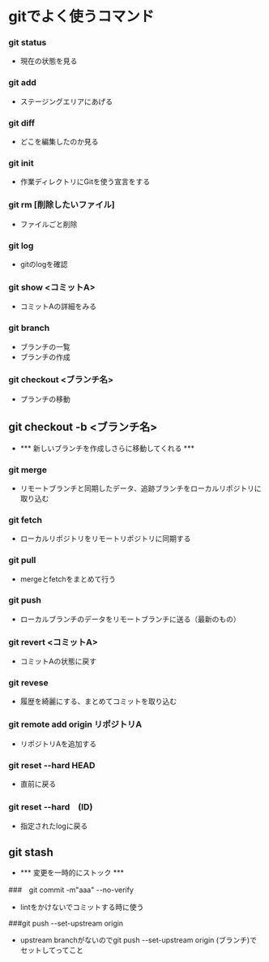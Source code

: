 

# gitでよく使うコマンド

### git status  
- 現在の状態を見る

### git add
- ステージングエリアにあげる

### git diff
- どこを編集したのか見る

### git init
- 作業ディレクトリにGitを使う宣言をする

### git rm [削除したいファイル]
- ファイルごと削除

### git log
- gitのlogを確認

### git show <コミットA>
- コミットAの詳細をみる

### git branch
- ブランチの一覧　
- ブランチの作成

### git checkout <ブランチ名>
- ブランチの移動

##  git checkout -b <ブランチ名>
- *** 新しいブランチを作成しさらに移動してくれる ***

### git merge
- リモートブランチと同期したデータ、追跡ブランチをローカルリポジトリに取り込む

### git fetch
- ローカルリポジトリをリモートリポジトリに同期する

### git pull
- mergeとfetchをまとめて行う

### git push
- ローカルブランチのデータをリモートブランチに送る（最新のもの）

### git revert  <コミットA>
- コミットAの状態に戻す

### git revese
- 履歴を綺麗にする、まとめてコミットを取り込む

### git remote add origin リポジトリA
- リポジトリAを追加する

### git reset --hard HEAD
- 直前に戻る

### git reset --hard　(ID)
- 指定されたlogに戻る

## git stash
- *** 変更を一時的にストック ***

###　git commit -m"aaa" --no-verify
- lintをかけないでコミットする時に使う


###git push --set-upstream origin 
- upstream branchがないのでgit push --set-upstream origin (ブランチ)でセットしてってこと


